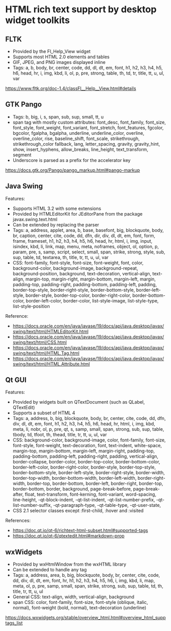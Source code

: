 # HTML rich text support by desktop widget toolkits

## FLTK

* Provided by the Fl_Help_View widget
* Supports most HTML 2.0 elements and tables
* GIF, JPEG, and PNG images displayed inline
* Tags: a, b, body, br, center, code, dd, dl, dt, em, font, h1, h2, h3, h4, h5, h6, head, hr, i, img, kbd, li, ol, p, pre, strong, table, th, td, tr, title, tt, u, ul, var

https://www.fltk.org/doc-1.4/classFl__Help__View.html#details

## GTK Pango

* Tags: b, big, i, s, span, sub, sup, small, tt, u
* span tag with mostly custom attributes: font_desc, font_family, font_size, font_style, font_weight, font_variant, font_stretch, font_features, fgcolor, bgcolor, fgalpha, bgalpha, underline, underline_color, overline, overline_color, rise, baseline_shift, font_scale, strikethrough, strikethrough_color fallback, lang, letter_spacing, gravity, gravity_hint, show, insert_hyphens, allow_breaks, line_height, text_transform, segment
* Underscore is parsed as a prefix for the accelerator key

https://docs.gtk.org/Pango/pango_markup.html#pango-markup

## Java Swing

Features:

* Supports HTML 3.2 with some extensions
* Provided by HTMLEditorKit for JEditorPane from the package javax.swing.text.html
* Can be extended by replacing the parser
* Tags: a, address, applet, area, b, base, basefont, big, blockquote, body, br, caption, center, cite, code, dd, dfn, dir, div, dl, dt, em, font, form, frame, frameset, h1, h2, h3, h4, h5, h6, head, hr, html, i, img, input, isindex, kbd, li, link, map, menu, meta, noframes, object, ol, option, p, param, pre, s, samp, script, select, small, span, strike, strong, style, sub, sup, table, td, textarea, th, title, tr, tt, u, ul, var
* CSS: font-family, font-style, font-size, font-weight, font, color, background-color, background-image, background-repeat, background-position, background, text-decoration, vertical-align, text-align, margin-top, margin-right, margin-bottom, margin-left, margin, padding-top, padding-right, padding-bottom, padding-left, padding, border-top-style, border-right-style, border-bottom-style, border-left-style, border-style, border-top-color, border-right-color, border-bottom-color, border-left-color, border-color, list-style-image, list-style-type, list-style-position

Reference:

* https://docs.oracle.com/en/java/javase/19/docs/api/java.desktop/javax/swing/text/html/HTMLEditorKit.html
* https://docs.oracle.com/en/java/javase/19/docs/api/java.desktop/javax/swing/text/html/CSS.html
* https://docs.oracle.com/en/java/javase/19/docs/api/java.desktop/javax/swing/text/html/HTML.Tag.html
* https://docs.oracle.com/en/java/javase/19/docs/api/java.desktop/javax/swing/text/html/HTML.Attribute.html

## Qt GUI

Features:

* Provided by widgets built on QTextDocument (such as QLabel, QTextEdit)
* Supports a subset of HTML 4
* Tags: a, address, b, big, blockquote, body, br, center, cite, code, dd, dfn, div, dl, dt, em, font, h1, h2, h3, h4, h5, h6, head, hr, html, i, img, kbd, meta, li, nobr, ol, p, pre, qt, s, samp, small, span, strong, sub, sup, table, tbody, td, tfoot, th, thead, title, tr, tt, u, ul, var
* CSS: background-color, background-image, color, font-family, font-size, font-style, font-weight, text-decoration, font, text-indent, white-space, margin-top, margin-bottom, margin-left, margin-right, padding-top, padding-bottom, padding-left, padding-right, padding, vertical-align, border-collapse, border-color, border-top-color, border-bottom-color, border-left-color, border-right-color, border-style, border-top-style, border-bottom-style, border-left-style, border-right-style, border-width, border-top-width, border-bottom-width, border-left-width, border-right-width, border-top, border-bottom, border-left, border-right, border-top, border-bottom, border, background, page-break-before, page-break-after, float, text-transform, font-kerning, font-variant, word-spacing, line-height, -qt-block-indent, -qt-list-indent, -qt-list-number-prefix, -qt-list-number-suffix, -qt-paragraph-type, -qt-table-type, -qt-user-state,
* CSS 2.1 selector classes except :first-child, :hover and :visited

References:

* https://doc.qt.io/qt-6/richtext-html-subset.html#supported-tags
* https://doc.qt.io/qt-6/qtextedit.html#markdown-prop

## wxWidgets

* Provided by wxHtmlWindow from the wxHTML library
* Can be extended to handle any tag
* Tags: a, address, area, b, big, blockquote, body, br, center, cite, code, dd, div, dl, dt, em, font, hr, h1, h2, h3, h4, h5, h6, i, img, kbd, li, map, meta, ol, p, pre, samp, small, span, strike, strong, sub, sup, table, td, th, title, tr, tt, u, ul
* General CSS: text-align, width, vertical-align, background
* span CSS: color, font-family, font-size, font-style (oblique, italic, normal), font-weight (bold, normal), text-decoration (underline)

https://docs.wxwidgets.org/stable/overview_html.html#overview_html_supptags_list
